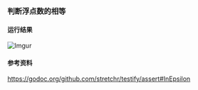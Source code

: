 ### 判断浮点数的相等

#### 运行结果
![Imgur](http://i.imgur.com/8ciZT9Y.png)

#### 参考资料
https://godoc.org/github.com/stretchr/testify/assert#InEpsilon
